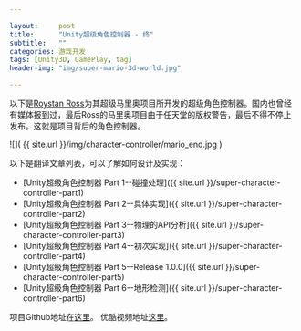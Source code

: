 ```yaml
---

layout:     post
title:      "Unity超级角色控制器 - 终"
subtitle:   ""
categories: 游戏开发
tags: [Unity3D, GamePlay, tag]
header-img: "img/super-mario-3d-world.jpg"

---
```


以下是[Roystan Ross](https://roystanross.wordpress.com/)为其超级马里奥项目所开发的超级角色控制器。国内也曾经有媒体报到过，最后Ross的马里奥项目由于任天堂的版权警告，最后不得不停止发布。这就是项目背后的角色控制器。

![]( {{ site.url }}/img/character-controller/mario_end.jpg )


以下是翻译文章列表，可以了解如何设计及实现：

* [Unity超级角色控制器 Part 1--碰撞处理]({{ site.url }}/super-character-controller-part1)
* [Unity超级角色控制器 Part 2--具体实现]({{ site.url }}/super-character-controller-part2)
* [Unity超级角色控制器 Part 3--物理的API分析]({{ site.url }}/super-character-controller-part3)
* [Unity超级角色控制器 Part 4--初次实现]({{ site.url }}/super-character-controller-part4)
* [Unity超级角色控制器 Part 5--Release 1.0.0]({{ site.url }}/super-character-controller-part5)
* [Unity超级角色控制器 Part 6--地形检测]({{ site.url }}/super-character-controller-part6)


项目Github地址在[这里](https://github.com/IronWarrior/SuperCharacterController)。
优酷视频地址[这里](http://v.youku.com/v_show/id_XMTQ0MjcxMjQwMA==.html)。


